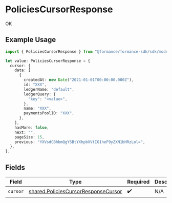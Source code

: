 # PoliciesCursorResponse

OK

## Example Usage

```typescript
import { PoliciesCursorResponse } from "@formance/formance-sdk/sdk/models/shared";

let value: PoliciesCursorResponse = {
  cursor: {
    data: [
      {
        createdAt: new Date("2021-01-01T00:00:00.000Z"),
        id: "XXX",
        ledgerName: "default",
        ledgerQuery: {
          "key": "<value>",
        },
        name: "XXX",
        paymentsPoolID: "XXX",
      },
    ],
    hasMore: false,
    next: "",
    pageSize: 15,
    previous: "YXVsdCBhbmQgYSBtYXhpbXVtIG1heF9yZXN1bHRzLol=",
  },
};
```

## Fields

| Field                                                                                             | Type                                                                                              | Required                                                                                          | Description                                                                                       |
| ------------------------------------------------------------------------------------------------- | ------------------------------------------------------------------------------------------------- | ------------------------------------------------------------------------------------------------- | ------------------------------------------------------------------------------------------------- |
| `cursor`                                                                                          | [shared.PoliciesCursorResponseCursor](../../../sdk/models/shared/policiescursorresponsecursor.md) | :heavy_check_mark:                                                                                | N/A                                                                                               |